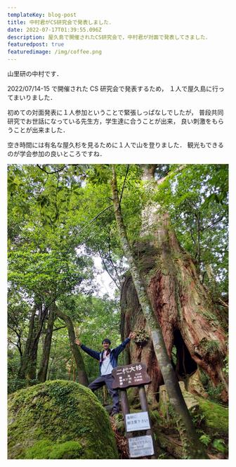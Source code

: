 ```yaml
---
templateKey: blog-post
title: 中村君がCS研究会で発表しました．
date: 2022-07-17T01:39:55.096Z
description: 屋久島で開催されたCS研究会で，中村君が対面で発表してきました．
featuredpost: true
featuredimage: /img/coffee.png
---
```


山里研の中村です．

2022/07/14-15 で開催された CS 研究会で発表するため，
１人で屋久島に行ってまいりました．

初めての対面発表に１人参加ということで緊張しっぱなしでしたが，
普段共同研究でお世話になっている先生方，学生達に合うことが出来，
良い刺激をもらうことが出来ました．

空き時間には有名な屋久杉を見るために１人で山を登りました．
観光もできるのが学会参加の良いところですね．

![屋久島観光](20220717-Sightseeing-in-Yakushima.jpg)
